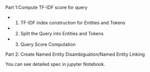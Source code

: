 Part 1:Compute TF-IDF score for query
- 1. TF-IDF index construction for Entities and Tokens
- 2. Split the Query into Entities and Tokens
- 3. Query Score Computation

Part 2: Create Named Entity Disambiguation/Named Entity Linking 

You can see detailed spec in jupyter Notebook.
